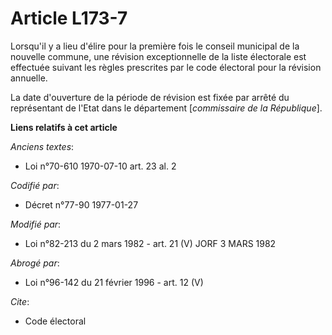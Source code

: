 # Article L173-7

Lorsqu'il y a lieu d'élire pour la première fois le conseil municipal de la nouvelle commune, une révision exceptionnelle de
la liste électorale est effectuée suivant les règles prescrites par le code électoral pour la révision annuelle.

La date d'ouverture de la période de révision est fixée par arrêté du représentant de l'Etat dans le département
[*commissaire de la République*].

**Liens relatifs à cet article**

_Anciens textes_:

  - Loi n°70-610 1970-07-10 art. 23 al. 2

_Codifié par_:

  - Décret n°77-90 1977-01-27

_Modifié par_:

  - Loi n°82-213 du 2 mars 1982 - art. 21 (V) JORF 3 MARS 1982

_Abrogé par_:

  - Loi n°96-142 du 21 février 1996 - art. 12 (V)

_Cite_:

  - Code électoral
